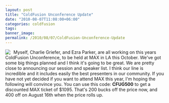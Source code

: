 ```yaml
---
layout: post
title: "ColdFusion Unconference Update"
date: "2010-08-07T11:08:00+06:00"
categories: coldfusion 
tags: 
banner_image: 
permalink: /2010/08/07/ColdFusion-Unconference-Update
---
```


<img src="https://static.raymondcamden.com/images/cfjedi/cfguy.png" align="left" style="margin-right: 10px"/> Myself, Charlie Griefer, and Ezra Parker, are all working on this years ColdFusion Unconference, to be held at MAX in LA this October. We've got some big things planned and I think it's going to be great. We are pretty close to announcing our session and speaker list. I think our line is incredible and it includes easily the best presenters in our community. If you have not yet decided if you want to attend MAX this year, I'm hoping the following will convince you. You can use this code: <b>CFUG500</b> to get a discounted MAX ticket of $1095. That's 200 bucks off the price now, and 400 off on August 16th when the price rolls up. 

<br clear="left">